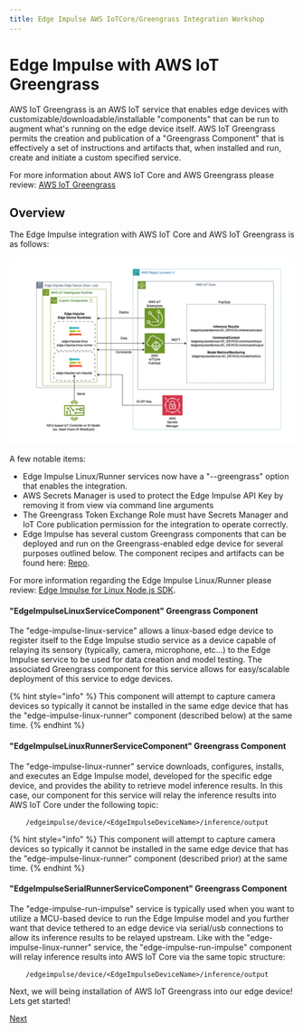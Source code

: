 ```yaml
---
title: Edge Impulse AWS IoTCore/Greengrass Integration Workshop
---
```


# Edge Impulse with AWS IoT Greengrass

AWS IoT Greengrass is an AWS IoT service that enables edge devices with customizable/downloadable/installable "components" that can be run to augment what's running on the edge device itself.  AWS IoT Greengrass permits the creation and publication of a "Greengrass Component" that is effectively a set of instructions and artifacts that, when installed and run, create and initiate a custom specified service. 

For more information about AWS IoT Core and AWS Greengrass please review: [AWS IoT Greengrass](https://docs.aws.amazon.com/greengrass/v2/developerguide/what-is-iot-greengrass.html)

## Overview

The Edge Impulse integration with AWS IoT Core and AWS IoT Greengrass is as follows:

![Architecture](Architecture.png)

A few notable items:

* Edge Impulse Linux/Runner services now have a "--greengrass" option that enables the integration. 
* AWS Secrets Manager is used to protect the Edge Impulse API Key by removing it from view via command line arguments
* The Greengrass Token Exchange Role must have Secrets Manager and IoT Core publication permission for the integration to operate correctly. 
* Edge Impulse has several custom Greengrass components that can be deployed and run on the Greengrass-enabled edge device for several purposes outlined below. The component recipes and artifacts can be found here: [Repo](https://github.com/edgeimpulse/aws-greengrass-components).

For more information regarding the Edge Impulse Linux/Runner please review: [Edge Impulse for Linux Node.js SDK](https://docs.edgeimpulse.com/docs/tools/edge-impulse-for-linux/linux-node-js-sdk).

#### "EdgeImpulseLinuxServiceComponent" Greengrass Component

The "edge-impulse-linux-service" allows a linux-based edge device to register itself to the Edge Impulse studio service as a device capable of relaying its sensory (typically, camera, microphone, etc...) to the Edge Impulse service to be used for data creation and model testing. The associated Greengrass component for this service allows for easy/scalable deployment of this service to edge devices. 

{% hint style="info" %}
This component will attempt to capture camera devices so typically it cannot be installed in the same edge device that has the "edge-impulse-linux-runner" component (described below) at the same time.
{% endhint %}

#### "EdgeImpulseLinuxRunnerServiceComponent" Greengrass Component

The "edge-impulse-linux-runner" service downloads, configures, installs, and executes an Edge Impulse model, developed for the specific edge device, and provides the ability to retrieve model inference results.  In this case, our component for this service will relay the inference results into AWS IoT Core under the following topic:

		/edgeimpulse/device/<EdgeImpulseDeviceName>/inference/output
		
{% hint style="info" %}
This component will attempt to capture camera devices so typically it cannot be installed in the same edge device that has the "edge-impulse-linux-runner" component (described prior) at the same time.
{% endhint %} 

#### "EdgeImpulseSerialRunnerServiceComponent" Greengrass Component

The "edge-impulse-run-impulse" service is typically used when you want to utilize a MCU-based device to run the Edge Impulse model and you further want that device tethered to an edge device via serial/usb connections to allow its inference results to be relayed upstream.  Like with the "edge-impulse-linux-runner" service, the "edge-impulse-run-impulse" component will relay inference results into AWS IoT Core via the same topic structure:

		/edgeimpulse/device/<EdgeImpulseDeviceName>/inference/output

Next, we will being installation of AWS IoT Greengrass into our edge device!  Lets get started!

[Next](../1_HardwareSetup/HardwareSetup.md)